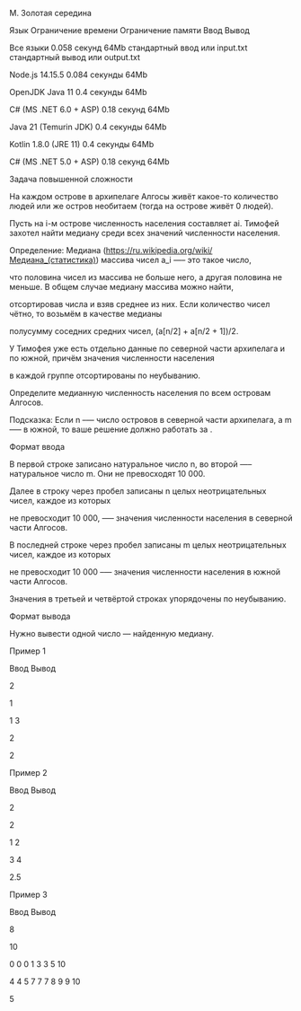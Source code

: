 M. Золотая середина

Язык	Ограничение времени	Ограничение памяти	Ввод	Вывод

Все языки	0.058 секунд	64Mb	стандартный ввод или input.txt	стандартный вывод или output.txt

Node.js 14.15.5	0.084 секунды	64Mb

OpenJDK Java 11	0.4 секунды	64Mb

C# (MS .NET 6.0 + ASP)	0.18 секунд	64Mb

Java 21 (Temurin JDK)	0.4 секунды	64Mb

Kotlin 1.8.0 (JRE 11)	0.4 секунды	64Mb

C# (MS .NET 5.0 + ASP)	0.18 секунд	64Mb

Задача повышенной сложности



На каждом острове в архипелаге Алгосы живёт какое-то количество людей или же остров необитаем (тогда на острове живёт 0 людей).

Пусть на i-м острове численность населения составляет ai. Тимофей захотел найти медиану среди всех значений численности населения.

Определение: Медиана (https://ru.wikipedia.org/wiki/Медиана_(статистика)) массива чисел a_i —– это такое число, 

что половина чисел из массива не больше него, а другая половина не меньше. В общем случае медиану массива можно найти,

отсортировав числа и взяв среднее из них. Если количество чисел чётно, то возьмём в качестве медианы

полусумму соседних средних чисел, (a[n/2] + a[n/2 + 1])/2.

У Тимофея уже есть отдельно данные по северной части архипелага и по южной, причём значения численности населения

в каждой группе отсортированы по неубыванию.

Определите медианную численность населения по всем островам Алгосов.

Подсказка: Если n –— число островов в северной части архипелага, а m –— в южной, то ваше решение должно работать за .

Формат ввода

В первой строке записано натуральное число n, во второй —– натуральное число m. Они не превосходят 10 000.

Далее в строку через пробел записаны n целых неотрицательных чисел, каждое из которых

не превосходит 10 000, –— значения численности населения в северной части Алгосов.

В последней строке через пробел записаны m целых неотрицательных чисел, каждое из которых 

не превосходит 10 000 –— значения численности населения в южной части Алгосов.

Значения в третьей и четвёртой строках упорядочены по неубыванию.

Формат вывода

Нужно вывести одной число — найденную медиану.

Пример 1

Ввод	Вывод

2

1

1 3

2

2

Пример 2

Ввод	Вывод

2

2

1 2

3 4

2.5

Пример 3

Ввод	Вывод

8

10

0 0 0 1 3 3 5 10

4 4 5 7 7 7 8 9 9 10

5
